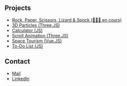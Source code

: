 <main>
  <section>
    <h2>Projects</h2>
    <ul>
      <li><a href="https://devlab-rock-paper-scissors.netlify.app/">Rock, Paper, Scissors, Lizard & Spock (👷🏼‍♂️ en cours)</a></li>
      <li><a href="https://devlab-3d-particles.netlify.app/">3D Particles (Three.JS)</a></li>
      <li><a href="https://devlab-calculator.netlify.app/">Calculator (JS)</a></li>
      <li><a href="https://devlab-three-scroll-animation.netlify.app/">Scroll Animation (Three.JS)</a></li>
      <li><a href="https://devlab-space-tourism.netlify.app/">Space Tourism (Vue.JS)</a></li>
      <li><a href="https://devlab-pwa-todo-list.netlify.app/">To-Do List (JS)</a></li>
    </ul>
  </section>
  <section>
    <h2>Contact</h2>
    <ul>
      <li><a href="mailto:hello@francois-royen.com">Mail</a></li>
      <li><a href="https://www.linkedin.com/in/francois-royen/">LinkedIn</a></li>
    </ul>
  </section>
</main>
